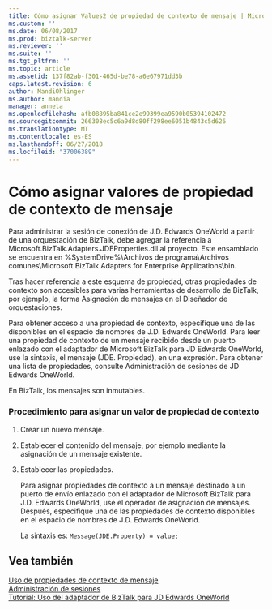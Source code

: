```yaml
---
title: Cómo asignar Values2 de propiedad de contexto de mensaje | Microsoft Docs
ms.custom: ''
ms.date: 06/08/2017
ms.prod: biztalk-server
ms.reviewer: ''
ms.suite: ''
ms.tgt_pltfrm: ''
ms.topic: article
ms.assetid: 137f82ab-f301-465d-be78-a6e67971dd3b
caps.latest.revision: 6
author: MandiOhlinger
ms.author: mandia
manager: anneta
ms.openlocfilehash: afb08895ba841ce2e99399ea9590b05394102472
ms.sourcegitcommit: 266308ec5c6a9d8d80ff298ee6051b4843c5d626
ms.translationtype: MT
ms.contentlocale: es-ES
ms.lasthandoff: 06/27/2018
ms.locfileid: "37006389"
---
```

# <a name="how-to-assign-message-context-property-values"></a>Cómo asignar valores de propiedad de contexto de mensaje
Para administrar la sesión de conexión de J.D. Edwards OneWorld a partir de una orquestación de BizTalk, debe agregar la referencia a Microsoft.BizTalk.Adapters.JDEProperties.dll al proyecto. Este ensamblado se encuentra en %SystemDrive%\Archivos de programa\Archivos comunes\Microsoft BizTalk Adapters for Enterprise Applications\bin.  
  
 Tras hacer referencia a este esquema de propiedad, otras propiedades de contexto son accesibles para varias herramientas de desarrollo de BizTalk, por ejemplo, la forma Asignación de mensajes en el Diseñador de orquestaciones.  
  
 Para obtener acceso a una propiedad de contexto, especifique una de las disponibles en el espacio de nombres de J.D. Edwards OneWorld. Para leer una propiedad de contexto de un mensaje recibido desde un puerto enlazado con el adaptador de Microsoft BizTalk para JD Edwards OneWorld, use la sintaxis, el mensaje (JDE. Propiedad), en una expresión. Para obtener una lista de propiedades, consulte Administración de sesiones de JD Edwards OneWorld.  
  
 En BizTalk, los mensajes son inmutables.  
  
### <a name="to-assign-a-message-context-property-value"></a>Procedimiento para asignar un valor de propiedad de contexto  
  
1. Crear un nuevo mensaje.  
  
2. Establecer el contenido del mensaje, por ejemplo mediante la asignación de un mensaje existente.  
  
3. Establecer las propiedades.  
  
   Para asignar propiedades de contexto a un mensaje destinado a un puerto de envío enlazado con el adaptador de Microsoft BizTalk para J.D. Edwards OneWorld, use el operador de asignación de mensajes. Después, especifique una de las propiedades de contexto disponibles en el espacio de nombres de J.D. Edwards OneWorld.  
  
   La sintaxis es: `Message(JDE.Property) = value;`  
  
## <a name="see-also"></a>Vea también  
 [Uso de propiedades de contexto de mensaje](../core/using-message-context-properties2.md)   
 [Administración de sesiones](../core/about-session-management1.md)   
 [Tutorial: Uso del adaptador de BizTalk para JD Edwards OneWorld](../core/tutorial-using-the-biztalk-adapter-for-jd-edwards-oneworld.md)